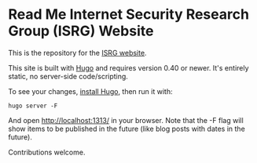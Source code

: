 Read Me 
Internet Security Research Group (ISRG) Website
===============================================

This is the repository for the [ISRG website](https://abetterinternet.org/).

This site is built with [Hugo](https://gohugo.io/) and requires version 0.40 or
newer. It's entirely static, no server-side code/scripting.

To see your changes, [install
Hugo](https://gohugo.io/getting-started/installing), then run it with:

```
hugo server -F
```

And open <a href="http://localhost:1313/">http://localhost:1313/</a> in your
browser. Note that the -F flag will show items to be published in the future
(like blog posts with dates in the future).

Contributions welcome.
